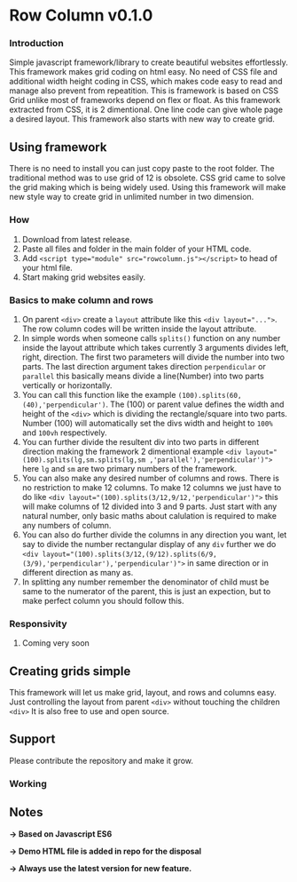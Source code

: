 # Row Column v0.1.0
 ### Introduction
 Simple javascript framework/library to create beautiful websites effortlessly.
 This framework makes grid coding on html easy. No need of CSS file and additional width height coding in CSS, which makes code easy to read and manage also prevent from repeatition. 
 This is framework is based on CSS Grid unlike most of frameworks depend on flex or float.
 As this framework extracted from CSS, it is 2 dimentional. One line code can give whole page a desired layout.
 This framework also starts with new way to create grid.
## Using framework
There is no need to install you can just copy paste to the root folder. The traditional method was to use grid of 12 is obsolete. CSS grid came to solve the grid making which is being widely used. Using this framework will make new style way to create grid in unlimited number in two dimension.
### How
 1. Download from latest release.
 2. Paste all files and folder in the main folder of your HTML code.
 3. Add `<script type="module" src="rowcolumn.js"></script>` to head of your html file.
 4. Start making grid websites easily.

### Basics to make column and rows
 1. On parent `<div>` create a `layout` attribute like this `<div layout="...">`. The row column codes will be written inside the layout attribute.
 2. In simple words when someone calls `splits()` function on any number inside the layout attribute which takes currently 3 arguments divides left, right, direction. The first two parameters will divide the number into two parts. The last direction argument takes direction `perpendicular` or `parallel` this basically means divide a line(Number) into two parts vertically or horizontally. 
 3. You can call this function like the example `(100).splits(60,(40),'perpendicular')`. The (100) or parent value defines the width and height of the `<div>` which is dividing the rectangle/square into two parts. Number (100) will automatically set the divs width and height to `100%` and `100vh` respectively.
 4. You can further divide the resultent div into two parts in different direction making the framework 2 dimentional example `<div layout="(100).splits(lg,sm.splits(lg,sm ,'parallel'),'perpendicular')">` here `lg` and `sm` are two primary numbers of the framework.
 5. You can also make any desired number of columns and rows. There is no restriction to make 12 columns. To make 12 columns we just have to do like `<div layout="(100).splits(3/12,9/12,'perpendicular')">` this will make columns of 12 divided into 3 and 9 parts. Just start with any natural number, only basic maths about calulation is required to make any numbers of column.
 6. You can also do further divide the columns in any direction you want, let say to divide the number rectangular display of any `div` further we do `<div layout="(100).splits(3/12,(9/12).splits(6/9,(3/9),'perpendicular'),'perpendicular')">` in same direction or in different direction as many as.
 7. In splitting any number remember the denominator of child must be same to the numerator of the parent, this is just an expection, but to make perfect column you should follow this.

### Responsivity
 1. Coming very soon

## Creating grids simple
 This framework will let us make grid, layout, and rows and columns easy. Just controlling the layout from parent `<div>` without touching the children `<div>` It is also free to use and open source.
 
## Support 
 Please contribute the repository and make it grow.
 ### Working
 

## Notes
**-> Based on Javascript ES6**

**-> Demo HTML file is added in repo for the disposal**

**-> Always use the latest version for new feature.**

